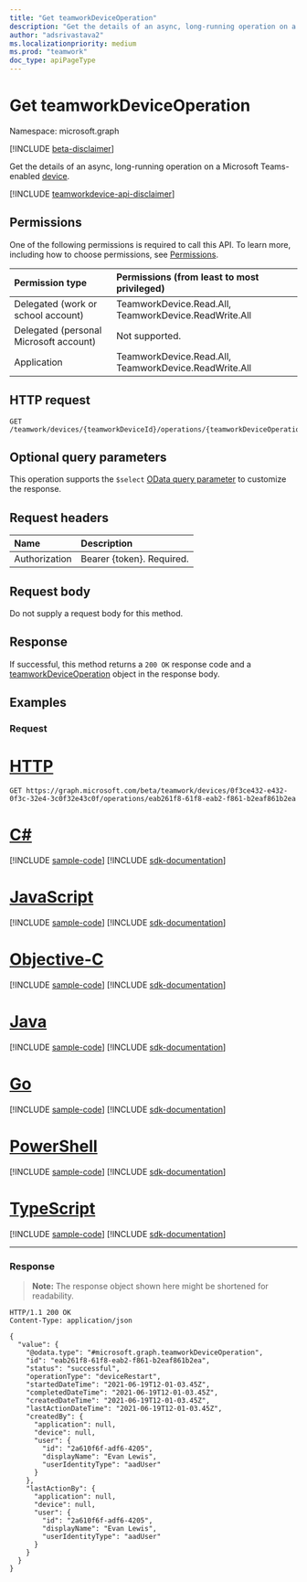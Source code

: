 ```yaml
---
title: "Get teamworkDeviceOperation"
description: "Get the details of an async, long-running operation on a Microsoft Teams-enabled device."
author: "adsrivastava2"
ms.localizationpriority: medium
ms.prod: "teamwork"
doc_type: apiPageType
---
```


# Get teamworkDeviceOperation
Namespace: microsoft.graph

[!INCLUDE [beta-disclaimer](../../includes/beta-disclaimer.md)]

Get the details of an async, long-running operation on a Microsoft Teams-enabled [device](../resources/teamworkdeviceoperation.md).

[!INCLUDE [teamworkdevice-api-disclaimer](../../includes/teamworkdevice-api-disclaimer.md)]

## Permissions
One of the following permissions is required to call this API. To learn more, including how to choose permissions, see [Permissions](/graph/permissions-reference).

|Permission type|Permissions (from least to most privileged)|
|:---|:---|
|Delegated (work or school account)|TeamworkDevice.Read.All, TeamworkDevice.ReadWrite.All|
|Delegated (personal Microsoft account)|Not supported.|
|Application|TeamworkDevice.Read.All, TeamworkDevice.ReadWrite.All|

## HTTP request

<!-- {
  "blockType": "ignored"
}
-->
``` http
GET /teamwork/devices/{teamworkDeviceId}/operations/{teamworkDeviceOperationId}
```

## Optional query parameters
This operation supports the `$select` [OData query parameter](/graph/query-parameters) to customize the response.

## Request headers
|Name|Description|
|:---|:---|
|Authorization|Bearer {token}. Required.|

## Request body
Do not supply a request body for this method.

## Response

If successful, this method returns a `200 OK` response code and a [teamworkDeviceOperation](../resources/teamworkdeviceoperation.md) object in the response body.

## Examples

### Request

# [HTTP](#tab/http)
<!-- {
  "blockType": "request",
  "name": "get_teamworkdeviceoperation"
}
-->
``` http
GET https://graph.microsoft.com/beta/teamwork/devices/0f3ce432-e432-0f3c-32e4-3c0f32e43c0f/operations/eab261f8-61f8-eab2-f861-b2eaf861b2ea
```
# [C#](#tab/csharp)
[!INCLUDE [sample-code](../includes/snippets/csharp/get-teamworkdeviceoperation-csharp-snippets.md)]
[!INCLUDE [sdk-documentation](../includes/snippets/snippets-sdk-documentation-link.md)]

# [JavaScript](#tab/javascript)
[!INCLUDE [sample-code](../includes/snippets/javascript/get-teamworkdeviceoperation-javascript-snippets.md)]
[!INCLUDE [sdk-documentation](../includes/snippets/snippets-sdk-documentation-link.md)]

# [Objective-C](#tab/objc)
[!INCLUDE [sample-code](../includes/snippets/objc/get-teamworkdeviceoperation-objc-snippets.md)]
[!INCLUDE [sdk-documentation](../includes/snippets/snippets-sdk-documentation-link.md)]

# [Java](#tab/java)
[!INCLUDE [sample-code](../includes/snippets/java/get-teamworkdeviceoperation-java-snippets.md)]
[!INCLUDE [sdk-documentation](../includes/snippets/snippets-sdk-documentation-link.md)]

# [Go](#tab/go)
[!INCLUDE [sample-code](../includes/snippets/go/get-teamworkdeviceoperation-go-snippets.md)]
[!INCLUDE [sdk-documentation](../includes/snippets/snippets-sdk-documentation-link.md)]

# [PowerShell](#tab/powershell)
[!INCLUDE [sample-code](../includes/snippets/powershell/get-teamworkdeviceoperation-powershell-snippets.md)]
[!INCLUDE [sdk-documentation](../includes/snippets/snippets-sdk-documentation-link.md)]

# [TypeScript](#tab/typescript)
[!INCLUDE [sample-code](../includes/snippets/typescript/get-teamworkdeviceoperation-typescript-snippets.md)]
[!INCLUDE [sdk-documentation](../includes/snippets/snippets-sdk-documentation-link.md)]

---



### Response
>**Note:** The response object shown here might be shortened for readability.
<!-- {
  "blockType": "response",
  "truncated": true,
  "@odata.type": "microsoft.graph.teamworkDeviceOperation"
}
-->
``` http
HTTP/1.1 200 OK
Content-Type: application/json

{
  "value": {
    "@odata.type": "#microsoft.graph.teamworkDeviceOperation",
    "id": "eab261f8-61f8-eab2-f861-b2eaf861b2ea",
    "status": "successful",
    "operationType": "deviceRestart",
    "startedDateTime": "2021-06-19T12-01-03.45Z",
    "completedDateTime": "2021-06-19T12-01-03.45Z",
    "createdDateTime": "2021-06-19T12-01-03.45Z",
    "lastActionDateTime": "2021-06-19T12-01-03.45Z",
    "createdBy": {
      "application": null,
      "device": null,
      "user": {
        "id": "2a610f6f-adf6-4205",
        "displayName": "Evan Lewis",
        "userIdentityType": "aadUser"
      }
    },
    "lastActionBy": {
      "application": null,
      "device": null,
      "user": {
        "id": "2a610f6f-adf6-4205",
        "displayName": "Evan Lewis",
        "userIdentityType": "aadUser"
      }
    }
  }
}
```

